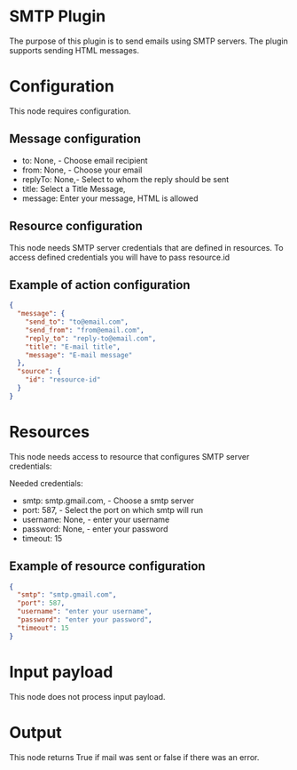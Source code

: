 # SMTP Plugin

The purpose of this plugin is to send emails using SMTP servers. The plugin supports sending HTML messages.

# Configuration

This node requires configuration.

## Message configuration

* to: None, - Choose email recipient
* from: None, - Choose your email
* replyTo: None,- Select to whom the reply should be sent
* title: Select a Title Message,
* message: Enter your message, HTML is allowed

## Resource configuration

This node needs SMTP server credentials that are defined in resources. To access defined credentials you will have to
pass resource.id

## Example of action configuration

```json
{
  "message": {
    "send_to": "to@email.com",
    "send_from": "from@email.com",
    "reply_to": "reply-to@email.com",
    "title": "E-mail title",
    "message": "E-mail message"
  },
  "source": {
    "id": "resource-id"
  }
}
```

# Resources

This node needs access to resource that configures SMTP server credentials:

Needed credentials:

* smtp: smtp.gmail.com, - Choose a smtp server
* port: 587, - Select the port on which smtp will run
* username: None, - enter your username
* password: None, - enter your password
* timeout: 15

## Example of resource configuration

```json
{
  "smtp": "smtp.gmail.com", 
  "port": 587, 
  "username": "enter your username",
  "password": "enter your password",
  "timeout": 15
}
```

# Input payload

This node does not process input payload.

# Output

This node returns True if mail was sent or false if there was an error.
